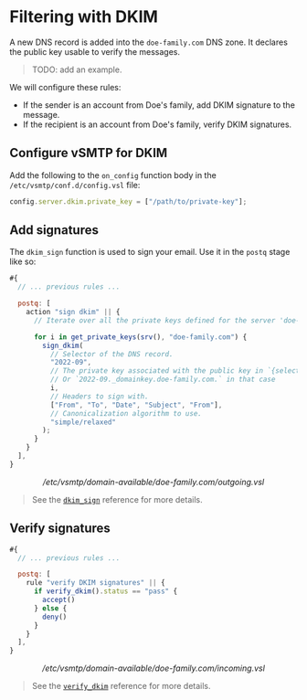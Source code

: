 # Filtering with DKIM

A new DNS record is added into the `doe-family.com` DNS zone. It declares the public key usable to verify the messages.

> TODO: add an example.

We will configure these rules:

- If the sender is an account from Doe's family, add DKIM signature to the message.
- If the recipient is an account from Doe's family, verify DKIM signatures.

## Configure vSMTP for DKIM

Add the following to the `on_config` function body in the `/etc/vsmtp/conf.d/config.vsl` file:

```js
config.server.dkim.private_key = ["/path/to/private-key"];
```

## Add signatures

The `dkim_sign` function is used to sign your email. Use it in the `postq` stage like so:

```js
#{
  // ... previous rules ...

  postq: [
    action "sign dkim" || {
      // Iterate over all the private keys defined for the server 'doe-family.com'

      for i in get_private_keys(srv(), "doe-family.com") {
        sign_dkim(
          // Selector of the DNS record.
          "2022-09",
          // The private key associated with the public key in `{selector}._domainkey.{sdid}`
          // Or `2022-09._domainkey.doe-family.com.` in that case
          i,
          // Headers to sign with.
          ["From", "To", "Date", "Subject", "From"],
          // Canonicalization algorithm to use.
          "simple/relaxed"
        );
      }
    }
  ],
}
```

<p style="text-align: center;"> <i>/etc/vsmtp/domain-available/doe-family.com/outgoing.vsl</i> </p>

> See the [`dkim_sign`][sign_dkim_fn_ref] reference for more details.

## Verify signatures

```js
#{
  // ... previous rules ...

  postq: [
    rule "verify DKIM signatures" || {
      if verify_dkim().status == "pass" {
        accept()
      } else {
        deny()
      }
    }
  ],
}
```

<p style="text-align: center;"> <i>/etc/vsmtp/domain-available/doe-family.com/incoming.vsl</i> </p>

> See the [`verify_dkim`][verify_dkim_fn_ref] reference for more details.

[verify_dkim_fn_ref]: ../../../ref/vSL/api/fn::global::dkim.md
[sign_dkim_fn_ref]: ../../../ref/vSL/api/fn::global::dkim.md
